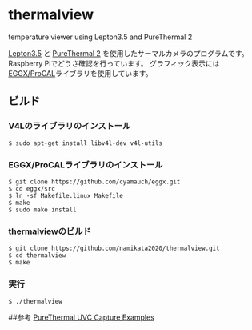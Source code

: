 # thermalview
temperature viewer using Lepton3.5 and PureThermal 2

[Lepton3.5](https://www.flir.jp/products/lepton/) と [PureThermal 2](https://groupgets.com/manufacturers/getlab/products/purethermal-2-flir-lepton-smart-i-o-module) を使用したサーマルカメラのプログラムです。Raspberry Piでどうさ確認を行っています。
グラフィック表示には[EGGX/ProCAL](https://www.ir.isas.jaxa.jp/~cyamauch/eggx_procall/index.ja.html)ライブラリを使用しています。

## ビルド

### V4Lのライブラリのインストール
```
$ sudo apt-get install libv4l-dev v4l-utils
```

### EGGX/ProCALライブラリのインストール
```
$ git clone https://github.com/cyamauch/eggx.git
$ cd eggx/src
$ ln -sf Makefile.linux Makefile
$ make
$ sudo make install
```
### thermalviewのビルド
```
$ git clone https://github.com/namikata2020/thermalview.git
$ cd thermalview
$ make
```

### 実行
```
$ ./thermalview
```

##参考
[PureThermal UVC Capture Examples](https://github.com/groupgets/purethermal1-uvc-capture)
